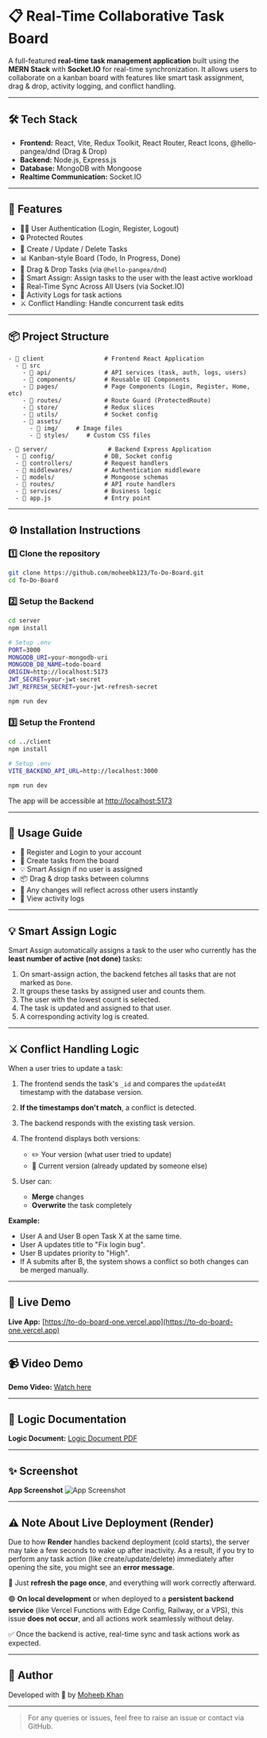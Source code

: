 # 📋 Real-Time Collaborative Task Board

A full-featured **real-time task management application** built using the **MERN Stack** with **Socket.IO** for real-time synchronization. It allows users to collaborate on a kanban board with features like smart task assignment, drag & drop, activity logging, and conflict handling.

---

## 🛠️ Tech Stack

* **Frontend:** React, Vite, Redux Toolkit, React Router, React Icons, @hello-pangea/dnd (Drag & Drop)
* **Backend:** Node.js, Express.js
* **Database:** MongoDB with Mongoose
* **Realtime Communication:** Socket.IO

---

## 🚀 Features

* 🧑‍💼 User Authentication (Login, Register, Logout)
* 🔒 Protected Routes
* 📌 Create / Update / Delete Tasks
* 📊 Kanban-style Board (Todo, In Progress, Done)
* 🔄 Drag & Drop Tasks (via `@hello-pangea/dnd`)
* 🧠 Smart Assign: Assign tasks to the user with the least active workload
* 🔁 Real-Time Sync Across All Users (via Socket.IO)
* 📝 Activity Logs for task actions
* ⚔️ Conflict Handling: Handle concurrent task edits

---

## 📦 Project Structure

```
- 📁 client                 # Frontend React Application
  - 📁 src
    - 📁 api/               # API services (task, auth, logs, users)
    - 📁 components/        # Reusable UI Components
    - 📁 pages/             # Page Components (Login, Register, Home, etc)
    - 📁 routes/            # Route Guard (ProtectedRoute)
    - 📁 store/             # Redux slices
    - 📁 utils/             # Socket config
    - 📁 assets/
      - 📁 img/     # Image files
      - 📁 styles/     # Custom CSS files

- 📁 server/                 # Backend Express Application
  - 📁 config/              # DB, Socket config
  - 📁 controllers/         # Request handlers
  - 📁 middlewares/         # Authentication middleware
  - 📁 models/              # Mongoose schemas
  - 📁 routes/              # API route handlers
  - 📁 services/            # Business logic
  - 📄 app.js               # Entry point
```

---

## ⚙️ Installation Instructions

### 1️⃣ Clone the repository

```bash
git clone https://github.com/moheebk123/To-Do-Board.git
cd To-Do-Board
```

### 2️⃣ Setup the Backend

```bash
cd server
npm install

# Setup .env
PORT=3000
MONGODB_URI=your-mongodb-uri
MONGODB_DB_NAME=todo-board
ORIGIN=http://localhost:5173
JWT_SECRET=your-jwt-secret
JWT_REFRESH_SECRET=your-jwt-refresh-secret

npm run dev
```

### 3️⃣ Setup the Frontend

```bash
cd ../client
npm install

# Setup .env
VITE_BACKEND_API_URL=http://localhost:3000

npm run dev
```

The app will be accessible at [http://localhost:5173](http://localhost:5173)

---

## 📖 Usage Guide

* 🏁 Register and Login to your account
* 📌 Create tasks from the board
* 💡 Smart Assign if no user is assigned
* 📦 Drag & drop tasks between columns
* 🔄 Any changes will reflect across other users instantly
* 📝 View activity logs

---

## 💡 Smart Assign Logic

Smart Assign automatically assigns a task to the user who currently has the **least number of active (not done)** tasks:

1. On smart-assign action, the backend fetches all tasks that are not marked as `Done`.
2. It groups these tasks by assigned user and counts them.
3. The user with the lowest count is selected.
4. The task is updated and assigned to that user.
5. A corresponding activity log is created.

---

## ⚔️ Conflict Handling Logic

When a user tries to update a task:

1. The frontend sends the task's `_id` and compares the `updatedAt` timestamp with the database version.
2. **If the timestamps don't match**, a conflict is detected.
3. The backend responds with the existing task version.
4. The frontend displays both versions:

   * ✏️ Your version (what user tried to update)
   * 📄 Current version (already updated by someone else)
5. User can:

   * **Merge** changes
   * **Overwrite** the task completely

**Example:**

* User A and User B open Task X at the same time.
* User A updates title to "Fix login bug".
* User B updates priority to "High".
* If A submits after B, the system shows a conflict so both changes can be merged manually.

---

## 🔗 Live Demo

 **Live App:** [https://to-do-board-one.vercel.app](https://to-do-board-one.vercel.app)

---

## 📹 Video Demo

 **Demo Video:** [Watch here](https://drive.google.com/file/d/1f8pNaFM_rm7IxrQHuURsgOosHJYpM_KK/view?usp=sharing)

---

## 🧠 Logic Documentation

 **Logic Document:** [Logic Document PDF](./project-documents/Logic_Document.pdf)

---

## ✨ Screenshot

 **App Screenshot** ![App Screenshot](./project-documents/project-image.png)

---

## ⚠️ Note About Live Deployment (Render)

Due to how **Render** handles backend deployment (cold starts), the server may take a few seconds to wake up after inactivity.
As a result, if you try to perform any task action (like create/update/delete) immediately after opening the site, you might see an **error message**.

🔁 Just **refresh the page once**, and everything will work correctly afterward.

🟢 **On local development** or when deployed to a **persistent backend service** (like Vercel Functions with Edge Config, Railway, or a VPS), this issue **does not occur**, and all actions work seamlessly without delay.

✅ Once the backend is active, real-time sync and task actions work as expected.

---

## 🙋 Author

Developed with 💙 by [Moheeb Khan](https://github.com/moheebk123)

---

> For any queries or issues, feel free to raise an issue or contact via GitHub.
